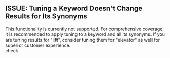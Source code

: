 ## ISSUE: Tuning a Keyword Doesn't Change Results for Its Synonyms
This functionality is currently not supported. For comprehensive coverage, it is recommended to apply tuning to a keyword and all its synonyms. If you are tuning results for "lift", consider tuning them for "elevator" as well for superior customer experience.  
check 
